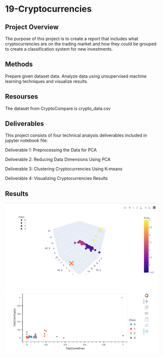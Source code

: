 # 19-Cryptocurrencies
## Project Overview
The purpose of this project is to create a report that includes what cryptocurrencies are on the trading market and how they could be grouped to create a classification system for new investments.

## Methods
Prepare given dataset data. Analyze data using unsupervised machine learning techniques and visualize results.

## Resourses
The dataset from CryptoCompare is crypto_data.csv

## Deliverables
This project consists of four technical analysis deliverables included in jupyter notebook file:

Deliverable 1: Preprocessing the Data for PCA

Deliverable 2: Reducing Data Dimensions Using PCA

Deliverable 3: Clustering Cryptocurrencies Using K-means

Deliverable 4: Visualizing Cryptocurrencies Results
## Results
![alt text](https://github.com/harryhua2021/Cryptol_Clustering/blob/master/img/3D_Scatter.png)
![alt text](https://github.com/harryhua2021/Cryptol_Clustering/blob/master/img/hvplot.png)
